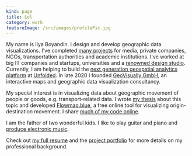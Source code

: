 ```yaml
---
kind: page
title: Lol 
category: work
featureImage: /src/images/profilePic.jpg
---
```

My name is Ilya Boyandin. I design and develop geographic data visualizations.
I've completed <a href="/">many projects</a> for media, private companies, NGOs, transportation authorities 
and academic institutions. 
I've worked at big IT companies and startups, universities 
and a <a href="http://interactivethings.com/" target="_blank" rel="noopener">renowned design studio</a>. 
Currently, I am helping to build the 
<a href="http://studio.unfolded.ai/" target="_blank" rel="noopener">next generation geospatial analytics platform</a>
at <a href="https://unfolded.ai/" target="_blank" rel="noopener">Unfolded</a>. 
In late 2020 I founded <a href="https://www.geovisually.com/" target="_blank" rel="noopener">GeoVisually GmbH</a>,
an interactive maps and geographic data visualization consultancy.

My special interest is in visualizing data about 
geographic movement of people or goods, e.g. transport-related data.
I wrote <a href="/assets/thesis.pdf" target="_blank" rel="noopener">my thesis</a> about this topic 
and developed <a href="https://flowmap.blue" target="_blank" rel="noopener">Flowmap.blue</a>, a
free online tool for visualizing origin-destination movement. 
I share [much of my code online](https://github.com/ilyabo). 

I am the father of two wonderful kids. I like to play guitar and piano and 
<a href="https://soundcloud.com/ibananti" target="_blank" rel="noopener">produce electronic music</a>.

Check out <a href="/resume/">my full resume</a> and the <a href="/">project portfolio</a> for more 
details on my professional background.